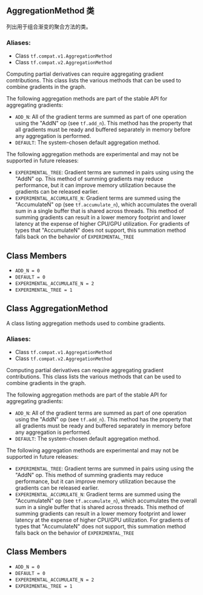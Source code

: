 ## AggregationMethod 类

列出用于组合渐变的聚合方法的类。

### Aliases:
- Class `tf.compat.v1.AggregationMethod`
- Class `tf.compat.v2.AggregationMethod`

Computing partial derivatives can require aggregating gradient contributions. This class lists the various methods that can be used to combine gradients in the graph.

The following aggregation methods are part of the stable API for aggregating gradients:
- `ADD_N`: All of the gradient terms are summed as part of one operation using the "AddN" op (see `tf.add_n`). This method has the property that all gradients must be ready and buffered separately in memory before any aggregation is performed.
- `DEFAULT`: The system-chosen default aggregation method.

The following aggregation methods are experimental and may not be supported in future releases:
- `EXPERIMENTAL_TREE`: Gradient terms are summed in pairs using using the "AddN" op. This method of summing gradients may reduce performance, but it can improve memory utilization because the gradients can be released earlier.
- `EXPERIMENTAL_ACCUMULATE_N`: Gradient terms are summed using the "AccumulateN" op (see `tf.accumulate_n`), which accumulates the overall sum in a single buffer that is shared across threads. This method of summing gradients can result in a lower memory footprint and lower latency at the expense of higher CPU/GPU utilization. For gradients of types that "AccumulateN" does not support, this summation method falls back on the behavior of `EXPERIMENTAL_TREE`
## Class Members
- `ADD_N = 0`
- `DEFAULT = 0`
- `EXPERIMENTAL_ACCUMULATE_N = 2`
- `EXPERIMENTAL_TREE = 1`
## Class AggregationMethod

A class listing aggregation methods used to combine gradients.
### Aliases:
- Class `tf.compat.v1.AggregationMethod`
- Class `tf.compat.v2.AggregationMethod`

Computing partial derivatives can require aggregating gradient contributions. This class lists the various methods that can be used to combine gradients in the graph.

The following aggregation methods are part of the stable API for aggregating gradients:
- `ADD_N`: All of the gradient terms are summed as part of one operation using the "AddN" op (see `tf.add_n`). This method has the property that all gradients must be ready and buffered separately in memory before any aggregation is performed.
- `DEFAULT`: The system-chosen default aggregation method.

The following aggregation methods are experimental and may not be supported in future releases:
- `EXPERIMENTAL_TREE`: Gradient terms are summed in pairs using using the "AddN" op. This method of summing gradients may reduce performance, but it can improve memory utilization because the gradients can be released earlier.
- `EXPERIMENTAL_ACCUMULATE_N`: Gradient terms are summed using the "AccumulateN" op (see `tf.accumulate_n`), which accumulates the overall sum in a single buffer that is shared across threads. This method of summing gradients can result in a lower memory footprint and lower latency at the expense of higher CPU/GPU utilization. For gradients of types that "AccumulateN" does not support, this summation method falls back on the behavior of `EXPERIMENTAL_TREE`
## Class Members
- `ADD_N = 0`
- `DEFAULT = 0`
- `EXPERIMENTAL_ACCUMULATE_N = 2`
- `EXPERIMENTAL_TREE = 1`

